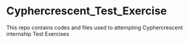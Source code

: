 # Cyphercrescent_Test_Exercise
This repo contains codes and files used to attempting Cyphercrescent internship Test Exercises
